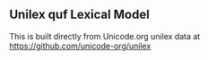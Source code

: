 Unilex quf Lexical Model
----------------------

This is built directly from Unicode.org unilex data at
https://github.com/unicode-org/unilex
